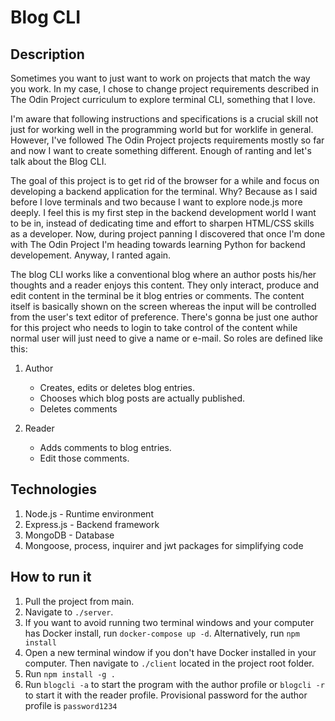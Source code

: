 # Blog CLI

## Description

Sometimes you want to just want to work on projects that match the way you work. In my case, I chose to change project requirements described in The Odin Project curriculum to explore terminal CLI, something that I love. 

I'm aware that following instructions and specifications is a crucial skill not just for working well in the programming world but for worklife in general. However, I've followed The Odin Project projects requirements mostly so far and now I want to create something different. Enough of ranting and let's talk about the Blog CLI.

The goal of this project is to get rid of the browser for a while and focus on developing a backend application for the terminal. Why? Because as I said before I love terminals and two because I want to explore node.js more deeply. I feel this is my first step in the backend development world I want to be in, instead of dedicating time and effort to sharpen HTML/CSS skills as a developer. Now, during project panning I discovered that once I'm done with The Odin Project I'm heading towards learning Python for backend developement. Anyway, I ranted again.

The blog CLI works like a conventional blog where an author posts his/her thoughts and a reader enjoys this content. They only interact, produce and edit content in the terminal be it blog entries or comments. The content itself is basically shown on the screen whereas the input will be controlled from the user's text editor of preference. There's gonna be just one author for this project who needs to login to take control of the content while normal user will just need to give a name or e-mail. So roles are defined like this:

1. Author
    * Creates, edits or deletes blog entries.
    * Chooses which blog posts are actually published.
    * Deletes comments
    
2. Reader
    * Adds comments to blog entries.
    * Edit those comments.

## Technologies

1. Node.js - Runtime environment
2. Express.js - Backend framework
3. MongoDB - Database
4. Mongoose, process, inquirer and jwt packages for simplifying code

## How to run it

1. Pull the project from main.
2. Navigate to `./server`.
3. If you want to avoid running two terminal windows and your computer has Docker install, run `docker-compose up -d`. Alternatively, run `npm install`
4. Open a new terminal window if you don't have Docker installed in your computer. Then navigate to `./client` located in the project root folder. 
6. Run `npm install -g .`
7. Run `blogcli -a` to start the program with the author profile or `blogcli -r` to start it with the reader profile. Provisional password for the author profile is `password1234`

